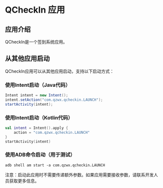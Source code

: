  # QCheckIn 应用

## 应用介绍
QCheckIn是一个签到系统应用。

## 从其他应用启动
QCheckIn应用可以从其他应用启动，支持以下启动方式：

### 使用Intent启动（Java代码）
```java
Intent intent = new Intent();
intent.setAction("com.qzwx.qcheckin.LAUNCH");
startActivity(intent);
```

### 使用Intent启动（Kotlin代码）
```kotlin
val intent = Intent().apply {
    action = "com.qzwx.qcheckin.LAUNCH"
}
startActivity(intent)
```

### 使用ADB命令启动（用于测试）
```
adb shell am start -a com.qzwx.qcheckin.LAUNCH
```

注意：启动此应用时不需要传递额外参数。如果应用需要接收参数，请联系开发人员获取更多信息。